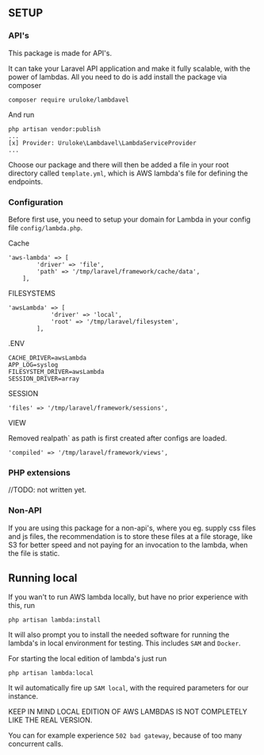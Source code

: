 ## SETUP

### API's

This package is made for API's.

It can take your Laravel API application and make it fully scalable, with the power of lambdas. 
All you need to do is add install the package via composer

```
composer require uruloke/lambdavel
```

And run 

```
php artisan vendor:publish
...
[x] Provider: Uruloke\Lambdavel\LambdaServiceProvider
...

```

Choose our package and there will then be added a file in your root directory called `template.yml`, which is AWS 
lambda's file for defining the endpoints.


### Configuration

Before first use, you need to setup your domain for Lambda in your config file `config/lambda.php`.
 


Cache

```
'aws-lambda' => [
        'driver' => 'file',
        'path' => '/tmp/laravel/framework/cache/data',
    ],
```

FILESYSTEMS
```
'awsLambda' => [
            'driver' => 'local',
            'root' => '/tmp/laravel/filesystem',
        ],
```


.ENV

```
CACHE_DRIVER=awsLambda
APP_LOG=syslog
FILESYSTEM_DRIVER=awsLambda
SESSION_DRIVER=array
```


SESSION

```
'files' => '/tmp/laravel/framework/sessions',
```


VIEW

Removed realpath` as path is first created after configs are loaded.
```
'compiled' => '/tmp/laravel/framework/views',
```

### PHP extensions

//TODO: not written yet.


### Non-API

If you are using this package for a non-api's, where you eg. supply css files and js files, the recommendation is to 
store these files at a file storage, like S3 for better speed and not paying for an invocation to the lambda, when the 
file is static.


## Running local

If you wan't to run AWS lambda locally, but have no prior experience with this, run

```
php artisan lambda:install
```

It will also prompt you to install the needed software for running the lambda's in local environment for testing. This
includes `SAM` and `Docker`.

For starting the local edition of lambda's just run

```
php artisan lambda:local
```

It wil automatically fire up `SAM local`, with the required parameters for our instance.



KEEP IN MIND LOCAL EDITION OF AWS LAMBDAS IS NOT COMPLETELY LIKE THE REAL VERSION.

You can for example experience `502 bad gateway`, because of too many concurrent calls.
 
